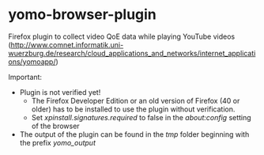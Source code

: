 # yomo-browser-plugin
Firefox plugin to collect video QoE data while playing YouTube videos
(http://www.comnet.informatik.uni-wuerzburg.de/research/cloud_applications_and_networks/internet_applications/yomoapp/)


Important: 
- Plugin is not verified yet!   
  - The Firefox Developer Edition or an old version of Firefox (40 or older) has to be installed to use the plugin without verification.
  - Set *xpinstall.signatures.required* to false in the *about:config* setting of the browser 
- The output of the plugin can be found in the *tmp* folder beginning with the prefix *yomo_output*

